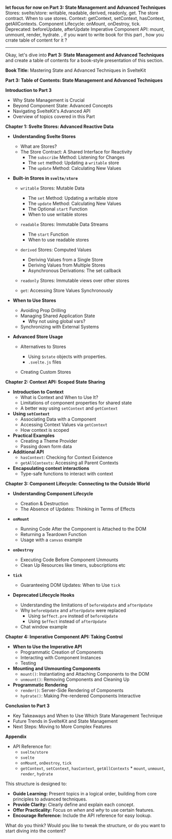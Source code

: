 **let focus for now on Part 3: State Management and Advanced Techniques**
Stores:
svelte/store: writable, readable, derived, readonly, get.
The store contract.
When to use stores.
Context: getContext, setContext, hasContext, getAllContexts.
Component Lifecycle: onMount, onDestroy, tick. Deprecated: beforeUpdate, afterUpdate
Imperative Component API: mount, unmount, render, hydrate. , if you want to write book for this part , how you crrate table of content for it ? 


***

Okay, let's dive into **Part 3: State Management and Advanced Techniques** and create a table of contents for a book-style presentation of this section.

**Book Title:** Mastering State and Advanced Techniques in SvelteKit

**Part 3: Table of Contents: State Management and Advanced Techniques**

**Introduction to Part 3**
*   Why State Management is Crucial
*   Beyond Component State: Advanced Concepts
*   Navigating SvelteKit's Advanced API
*   Overview of topics covered in this Part

**Chapter 1: Svelte Stores: Advanced Reactive Data**
*   **Understanding Svelte Stores**
    *   What are Stores?
    *   The Store Contract: A Shared Interface for Reactivity
        *  The `subscribe` Method: Listening for Changes
        * The `set` method: Updating a `writable` store
        *  The `update` Method: Calculating New Values

*   **Built-in Stores in `svelte/store`**
    *   `writable` Stores: Mutable Data
         * The `set` Method: Updating a writable store
         *  The `update` Method: Calculating New Values
         *  The Optional `start` Function
          * When to use writable stores
    *  `readable` Stores: Immutable Data Streams
          * The `start` Function
          * When to use readable stores
    *   `derived` Stores: Computed Values
         * Deriving Values from a Single Store
         * Deriving Values from Multiple Stores
         *  Asynchronous Derivations: The set callback

    *   `readonly` Stores: Immutable views over other stores
    *   `get`: Accessing Store Values Synchronously
*   **When to Use Stores**
    *   Avoiding Prop Drilling
    *   Managing Shared Application State
        * Why not using global vars?
    *   Synchronizing with External Systems
*   **Advanced Store Usage**
    *   Alternatives to Stores
         * Using `$state` objects with properties.
         * `.svelte.js` files

    *   Creating Custom Stores

**Chapter 2: Context API: Scoped State Sharing**

*   **Introduction to Context**
    *   What is Context and When to Use It?
    *   Limitations of component properties for shared state
    *   A better way using `setContext` and `getContext`
*   **Using `setContext`**
    *   Associating Data with a Component
    *   Accessing Context Values via `getContext`
    *   How context is scoped
*   **Practical Examples**
    *   Creating a Theme Provider
    *   Passing down form data
*   **Additional API**
     *   `hasContext`: Checking for Context Existence
     *   `getAllContexts`: Accessing all Parent Contexts
* **Encapsulating context interactions**
    *   Type-safe functions to interact with context

**Chapter 3: Component Lifecycle: Connecting to the Outside World**
*   **Understanding Component Lifecycle**
    *   Creation & Destruction
    *   The Absence of Updates: Thinking in Terms of Effects
*   **`onMount`**
    *   Running Code After the Component is Attached to the DOM
    *   Returning a Teardown Function
     *   Usage with a `canvas` example
*   **`onDestroy`**
    *   Executing Code Before Component Unmounts
    *   Clean Up Resources like timers, subscriptions etc
*   **`tick`**
    *   Guaranteeing DOM Updates: When to Use `tick`

*   **Deprecated Lifecycle Hooks**
    *    Understanding the limitations of `beforeUpdate` and `afterUpdate`
    * Why `beforeUpdate` and `afterUpdate` were replaced
         * Using `$effect.pre` instead of `beforeUpdate`
         * Using `$effect` instead of `afterUpdate`
    *  Chat window example

**Chapter 4: Imperative Component API: Taking Control**
*   **When to Use the Imperative API**
    *   Programmatic Creation of Components
    *   Interacting with Component Instances
    *   Testing
*   **Mounting and Unmounting Components**
    *   `mount()`: Instantiating and Attaching Components to the DOM
    *   `unmount()`: Removing Components and Cleaning Up
*   **Programmatic Rendering**
    * `render()`: Server-Side Rendering of Components
    * `hydrate()`: Making Pre-rendered Components Interactive

**Conclusion to Part 3**
*   Key Takeaways and When to Use Which State Management Technique
*   Future Trends in SvelteKit and State Management
*   Next Steps: Moving to More Complex Features

**Appendix**

*   API Reference for:
    *   `svelte/store`
    *   `svelte`
       *  `onMount`, `onDestroy`, `tick`
       *  `getContext`, `setContext`, `hasContext`, `getAllContexts`
        *  `mount`, `unmount`, `render`, `hydrate`

This structure is designed to:

*   **Guide Learning:** Present topics in a logical order, building from core principles to advanced techniques.
*   **Provide Clarity:** Clearly define and explain each concept.
*   **Offer Practicality:**  Focus on _when_ and _why_ to use certain features.
*   **Encourage Reference:** Include the API reference for easy lookup.

What do you think? Would you like to tweak the structure, or do you want to start diving into the content?

